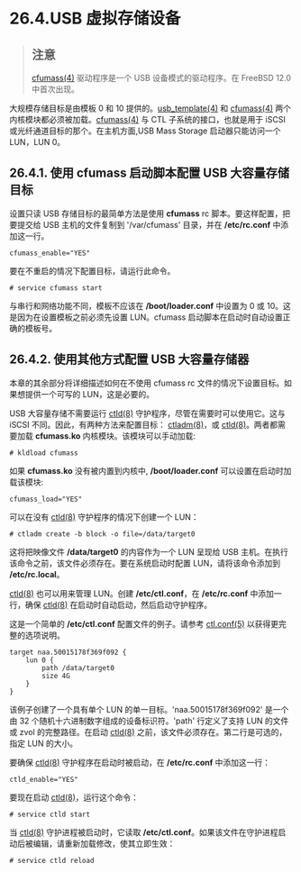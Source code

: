 # 26.4.USB 虚拟存储设备

> ## 注意
>
> [cfumass(4)](https://www.freebsd.org/cgi/man.cgi?query=cfumass\&sektion=4\&format=html) 驱动程序是一个 USB 设备模式的驱动程序。在 FreeBSD 12.0 中首次出现。

大规模存储目标是由模板 0 和 10 提供的。[usb\_template(4)](https://www.freebsd.org/cgi/man.cgi?query=usb\_template\&sektion=4\&format=html) 和 [cfumass(4)](https://www.freebsd.org/cgi/man.cgi?query=cfumass\&sektion=4\&format=html) 两个内核模块都必须被加载。[cfumass(4)](https://www.freebsd.org/cgi/man.cgi?query=cfumass\&sektion=4\&format=html) 与 CTL 子系统的接口，也就是用于 iSCSI 或光纤通道目标的那个。在主机方面,USB Mass Storage 启动器只能访问一个 LUN，LUN 0。

## 26.4.1. 使用 cfumass 启动脚本配置 USB 大容量存储目标

设置只读 USB 存储目标的最简单方法是使用 **cfumass** rc 脚本。要这样配置，把要提交给 USB 主机的文件复制到 '/var/cfumass' 目录，并在 **/etc/rc.conf** 中添加这一行。

```
cfumass_enable="YES"
```

要在不重启的情况下配置目标，请运行此命令。

```
# service cfumass start
```

与串行和网络功能不同，模板不应该在 **/boot/loader.conf** 中设置为 0 或 10。这是因为在设置模板之前必须先设置 LUN。cfumass 启动脚本在启动时自动设置正确的模板号。

## 26.4.2. 使用其他方式配置 USB 大容量存储器

本章的其余部分将详细描述如何在不使用 cfumass rc 文件的情况下设置目标。如果想提供一个可写的 LUN，这是必要的。

USB 大容量存储不需要运行 [ctld(8)](https://www.freebsd.org/cgi/man.cgi?query=ctld\&sektion=8\&format=html) 守护程序，尽管在需要时可以使用它。这与 iSCSI 不同。因此，有两种方法来配置目标： [ctladm(8)](https://www.freebsd.org/cgi/man.cgi?query=ctladm\&sektion=8\&format=html)，或 [ctld(8)](https://www.freebsd.org/cgi/man.cgi?query=ctld\&sektion=8\&format=html)。两者都需要加载 **cfumass.ko** 内核模块。该模块可以手动加载:

```
# kldload cfumass
```

如果 **cfumass.ko** 没有被内置到内核中, **/boot/loader.conf** 可以设置在启动时加载该模块:

```
cfumass_load="YES"
```

可以在没有 [ctld(8)](https://www.freebsd.org/cgi/man.cgi?query=ctld\&sektion=8\&format=html) 守护程序的情况下创建一个 LUN：

```
# ctladm create -b block -o file=/data/target0
```

这将把映像文件 **/data/target0** 的内容作为一个 LUN 呈现给 USB 主机。在执行该命令之前，该文件必须存在。要在系统启动时配置 LUN，请将该命令添加到 **/etc/rc.local**。

[ctld(8)](https://www.freebsd.org/cgi/man.cgi?query=ctld\&sektion=8\&format=html) 也可以用来管理 LUN。创建 **/etc/ctl.conf**，在 **/etc/rc.conf** 中添加一行，确保 [ctld(8)](https://www.freebsd.org/cgi/man.cgi?query=ctld\&sektion=8\&format=html) 在启动时自动启动，然后启动守护程序。

这是一个简单的 **/etc/ctl.conf** 配置文件的例子。请参考 [ctl.conf(5)](https://www.freebsd.org/cgi/man.cgi?query=ctl.conf\&sektion=5\&format=html) 以获得更完整的选项说明。

```
target naa.50015178f369f092 {
	lun 0 {
		path /data/target0
		size 4G
	}
}
```

该例子创建了一个具有单个 LUN 的单一目标。'naa.50015178f369f092' 是一个由 32 个随机十六进制数字组成的设备标识符。'path' 行定义了支持 LUN 的文件或 zvol 的完整路径。在启动 [ctld(8)](https://www.freebsd.org/cgi/man.cgi?query=ctld\&sektion=8\&format=html) 之前，该文件必须存在。第二行是可选的，指定 LUN 的大小。

要确保 [ctld(8)](https://www.freebsd.org/cgi/man.cgi?query=ctld\&sektion=8\&format=html) 守护程序在启动时被启动，在 **/etc/rc.conf** 中添加这一行：

```
ctld_enable="YES"
```

要现在启动 [ctld(8)](https://www.freebsd.org/cgi/man.cgi?query=ctld\&sektion=8\&format=html)，运行这个命令：

```
# service ctld start
```

当 [ctld(8)](https://www.freebsd.org/cgi/man.cgi?query=ctld\&sektion=8\&format=html) 守护进程被启动时，它读取 **/etc/ctl.conf**。如果该文件在守护进程启动后被编辑，请重新加载修改，使其立即生效：

```
# service ctld reload
```
